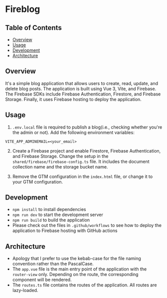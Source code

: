 # Fireblog

## Table of Contents

- [Overview](#overview)
- [Usage](#usage)
- [Development](#development)
- [Architecture](#architecture)

## Overview

It's a simple blog application that allows users to create, read, update, and delete blog posts. The application is built using Vue 3, Vite, and Firebase. The Firebase SDKs include Firebase Authentication, Firestore, and Firebase Storage. Finally, it uses Firebase hosting to deploy the application.

## Usage

1. `.env.local` file is required to publish a blog(i.e., checking whether you're the admin or not). Add the following environment variables:

```
VITE_APP_ADMINEMAIL=<your_email>
```

2. Create a Firebase project and enable Firestore, Firebase Authentication, and Firebase Storage. Change the setup in the `shared/firebase/firebase-config.ts` file. It includes the document collection name and the storage bucket name.

3. Remove the GTM configuration in the `index.html` file, or change it to your GTM configuration.

## Development

- `npm install` to install dependencies
- `npm run dev` to start the development server
- `npm run build` to build the application
- Please check out the files in `.github/workflows` to see how to deploy the application to Firebase hosting with GitHub actions

## Architecture

- Apology that I prefer to use the kebab-case for the file naming convention rather than the PascalCase.
- The `app.vue` file is the main entry point of the application with the `router-view` only. Depending on the route, the corresponding component will be rendered.
- The `routes.ts` file contains the routes of the application. All routes are lazy-loaded.

